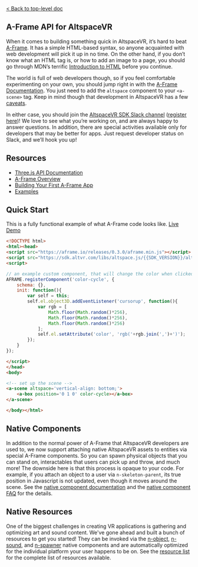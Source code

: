 [< Back to top-level doc](../index.html)

## A-Frame API for AltspaceVR

When it comes to building something quick in AltspaceVR, it’s hard to beat [A-Frame](https://aframe.io/). It has a simple HTML-based syntax, so anyone acquainted with web development will pick it up in no time. On the other hand, if you don’t know what an HTML tag is, or how to add an image to a page, you should go through MDN’s terrific [Introduction to HTML](https://developer.mozilla.org/en-US/docs/Web/Guide/HTML/Introduction) before you continue.

The world is full of web developers though, so if you feel comfortable experimenting on your own, you should jump right in with the [A-Frame Documentation](https://aframe.io/docs/0.3.0/introduction/). You just need to add the `altspace` component to your `<a-scene>` tag. Keep in mind though that development in AltspaceVR has a few [caveats](../).

In either case, you should join the [AltspaceVR SDK Slack channel](https://altspacevrsdk.slack.com/) ([register here](https://altspacevr-slackin.herokuapp.com/))! We love to see what you’re working on, and are always happy to answer questions. In addition, there are special activities available only for developers that may be better for apps. Just request developer status on Slack, and we’ll hook you up!

## Resources

* [Three.js API Documentation](../js/)
* [A-Frame Overview](https://aframe.io/docs/0.3.0/introduction/)
* [Building Your First A-Frame App](https://developer.altvr.com/building-altspacevr-apps-with-a-frame/)
* [Examples](../../examples/)

## Quick Start

This is a fully functional example of what A-Frame code looks like.
[Live Demo](https://altspacevr.github.io/AltspaceSDK/examples/custom-component/)

```html
<!DOCTYPE html>
<html><head>
<script src="https://aframe.io/releases/0.3.0/aframe.min.js"></script>
<script src="https://sdk.altvr.com/libs/altspace.js/{{SDK_VERSION}}/altspace.min.js"></script>
<script>

// an example custom component, that will change the color when clicked
AFRAME.registerComponent('color-cycle', {
    schema: {},
    init: function(){
        var self = this;
        self.el.object3D.addEventListener('cursorup', function(){
            var rgb = [
                Math.floor(Math.random()*256),
                Math.floor(Math.random()*256),
                Math.floor(Math.random()*256)
            ];
            self.el.setAttribute('color', 'rgb('+rgb.join(',')+')');
        });
    }
});

</script>
</head>
<body>

<!-- set up the scene -->
<a-scene altspace='vertical-align: bottom;'>
    <a-box position='0 1 0' color-cycle></a-box>
</a-scene>

</body></html>
```

## Native Components

In addition to the normal power of A-Frame that AltspaceVR developers are used to, we now support attaching native AltspaceVR assets to entities via special A-Frame components. So you can spawn physical objects that you can stand on, interactables that users can pick up and throw, and much more! The downside here is that this process is opaque to your code. For example, if you attach an object to a user via `n-skeleton-parent`, its true position in Javascript is not updated, even though it moves around the scene. See the [native component documentation](module-altspace_components.html) and the [native component FAQ](https://github.com/AltspaceVR/aframe-altspace-component/blob/master/native.md) for the details.


## Native Resources

One of the biggest challenges in creating VR applications is gathering and optimizing art and sound content. We've gone ahead and built a bunch of resources to get you started! They can be invoked via the [n-object](module-altspace_components.n-object.html), [n-sound](module-altspace_components.n-sound.html), and [n-spawner](module-altspace_components.n-spawner.html) native components and are automatically optimized for the individual platform your user happens to be on. See the [resource list](module-altspace_resources.html) for the complete list of resources available.

